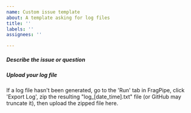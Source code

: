 ```yaml
---
name: Custom issue template
about: A template asking for log files
title: ''
labels: ''
assignees: ''

---
```


##### Describe the issue or question
##### Upload your log file
If a log file hasn't been generated, go to the 'Run' tab in FragPipe, click 'Export Log', zip the resulting "log_[date_time].txt" file (or GitHub may truncate it), then upload the zipped file here.
